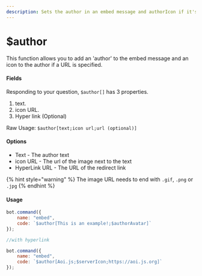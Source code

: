 ```yaml
---
description: Sets the author in an embed message and authorIcon if it's specified.
---
```


# $author

This function allows you to add an 'author' to the embed message and an icon to the author if a URL is specified.

#### Fields

Responding to your question, `$author[]` has 3 properties.

1. text.
2. icon URL.
3. Hyper link \(Optional\)

Raw Usage: `$author[text;icon url;url (optional)]`

#### Options

* Text - The author text
* icon URL - The url of the image next to the text
* HyperLink URL - The URL of the redirect link

{% hint style="warning" %}
The image URL needs to end with `.gif`, `.png` or `.jpg`
{% endhint %}

#### Usage

```javascript
bot.command({
    name: "embed",
    code: `$author[This is an example!;$authorAvatar]`
});

//with hyperlink

bot.command({
    name: "embed",
    code: `$author[Aoi.js;$serverIcon;https://aoi.js.org]`
});
```

